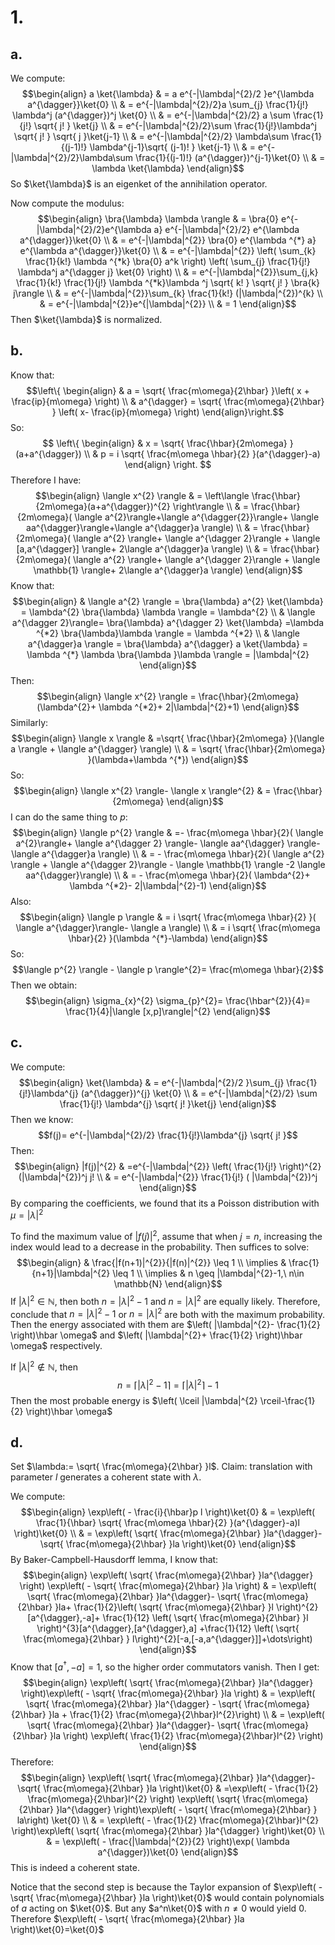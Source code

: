 # 1.
## a.
We compute:
$$\begin{align}
a \ket{\lambda} & = a e^{-|\lambda|^{2}/2 }e^{\lambda a^{\dagger}}\ket{0}  \\
 & = e^{-|\lambda|^{2}/2}a \sum_{j} \frac{1}{j!} \lambda^j (a^{\dagger})^j \ket{0} \\
 & = e^{-|\lambda|^{2}/2} a \sum \frac{1}{j!} \sqrt{ j! } \ket{j} \\
 & = e^{-|\lambda|^{2}/2}\sum \frac{1}{j!}\lambda^j \sqrt{ j! } \sqrt{ j }\ket{j-1} \\
 & = e^{-|\lambda|^{2}/2} \lambda\sum \frac{1}{(j-1)!} \lambda^{j-1}\sqrt{ (j-1)! } \ket{j-1} \\
 & = e^{-|\lambda|^{2}/2}\lambda\sum \frac{1}{(j-1)!} (a^{\dagger})^{j-1}\ket{0} \\
 & = \lambda \ket{\lambda}       
\end{align}$$
So $\ket{\lambda}$ is an eigenket of the annihilation operator.

Now compute the modulus:
$$\begin{align}
\bra{\lambda} \lambda \rangle & = \bra{0} e^{-|\lambda|^{2}/2}e^{\lambda a} e^{-|\lambda|^{2}/2} e^{\lambda a^{\dagger}}\ket{0} \\
 & = e^{-|\lambda|^{2}} \bra{0} e^{\lambda ^{*} a} e^{\lambda a^{\dagger}}\ket{0} \\
 & = e^{-|\lambda|^{2}} \left( \sum_{k} \frac{1}{k!} \lambda ^{*k} \bra{0} a^k  \right) \left( \sum_{j} \frac{1}{j!} \lambda^j a^{\dagger j} \ket{0}  \right) \\
 & = e^{-|\lambda|^{2}}\sum_{j,k} \frac{1}{k!} \frac{1}{j!} \lambda ^{*k}\lambda ^j \sqrt{ k! } \sqrt{ j! } \bra{k} j\rangle \\
 & = e^{-|\lambda|^{2}}\sum_{k} \frac{1}{k!} (|\lambda|^{2})^{k} \\
 & = e^{-|\lambda|^{2}}e^{|\lambda|^{2}} \\
 & = 1  
\end{align}$$
Then $\ket{\lambda}$ is normalized.

## b.
Know that:
$$\left\{ \begin{align}
 & a = \sqrt{  \frac{m\omega}{2\hbar} }\left(  x + \frac{ip}{m\omega} \right) \\
 &  a^{\dagger} = \sqrt{  \frac{m\omega}{2\hbar} } \left(  x- \frac{ip}{m\omega} \right)
\end{align}\right.$$
So:
$$
\left\{ \begin{align}
 & x = \sqrt{  \frac{\hbar}{2m\omega} }(a+a^{\dagger}) \\
 & p = i \sqrt{  \frac{m\omega \hbar}{2} }(a^{\dagger}-a)
\end{align} \right.
$$
Therefore I have:
$$\begin{align}
\langle x^{2} \rangle  & = \left\langle  \frac{\hbar}{2m\omega}(a+a^{\dagger})^{2} \right\rangle \\
 & = \frac{\hbar}{2m\omega}( \langle a^{2}\rangle+\langle a^{\dagger{2}}\rangle+ \langle aa^{\dagger}\rangle+\langle a^{\dagger}a \rangle) \\
 & = \frac{\hbar}{2m\omega}( \langle a^{2} \rangle+ \langle a^{\dagger 2}\rangle + \langle [a,a^{\dagger}] \rangle+ 2\langle a^{\dagger}a \rangle) \\
 & = \frac{\hbar}{2m\omega}( \langle a^{2} \rangle+ \langle a^{\dagger 2}\rangle + \langle \mathbb{1} \rangle+ 2\langle a^{\dagger}a \rangle)
\end{align}$$
Know that:
$$\begin{align}
 & \langle a^{2} \rangle = \bra{\lambda} a^{2} \ket{\lambda} = \lambda^{2} \bra{\lambda} \lambda \rangle = \lambda^{2} \\
 &  \langle a^{\dagger 2}\rangle= \bra{\lambda} a^{\dagger 2} \ket{\lambda} =\lambda ^{*2} \bra{\lambda}\lambda \rangle = \lambda ^{*2} \\
 & \langle a^{\dagger}a \rangle = \bra{\lambda} a^{\dagger} a \ket{\lambda} = \lambda ^{*} \lambda \bra{\lambda }\lambda \rangle = |\lambda|^{2}  
\end{align}$$
Then:
$$\begin{align}
\langle x^{2} \rangle = \frac{\hbar}{2m\omega}(\lambda^{2}+ \lambda ^{*2}+ 2|\lambda|^{2}+1)
\end{align}$$
Similarly:
$$\begin{align}
\langle x \rangle  & =\sqrt{  \frac{\hbar}{2m\omega} }(\langle a \rangle + \langle a^{\dagger} \rangle) \\
 & = \sqrt{  \frac{\hbar}{2m\omega} }(\lambda+\lambda ^{*}) 
\end{align}$$
So:
$$\begin{align}
\langle x^{2} \rangle- \langle x \rangle^{2} & = \frac{\hbar}{2m\omega}
\end{align}$$
I can do the same thing to $p$:
$$\begin{align}
\langle p^{2} \rangle & =- \frac{m\omega \hbar}{2}( \langle a^{2}\rangle+ \langle a^{\dagger 2} \rangle- \langle aa^{\dagger} \rangle-\langle a^{\dagger}a \rangle) \\
 & = - \frac{m\omega \hbar}{2}( \langle a^{2} \rangle + \langle a^{\dagger 2}\rangle - \langle \mathbb{1} \rangle -2 \langle aa^{\dagger}\rangle) \\
 & = - \frac{m\omega \hbar}{2}( \lambda^{2}+ \lambda ^{*2}- 2|\lambda|^{2}-1)
\end{align}$$
Also:
$$\begin{align}
\langle p \rangle & = i \sqrt{ \frac{m\omega \hbar}{2} }( \langle a^{\dagger}\rangle- \langle a \rangle) \\
 & = i \sqrt{  \frac{m\omega \hbar}{2} }(\lambda ^{*}-\lambda)
\end{align}$$
So:
$$\langle p^{2} \rangle - \langle p \rangle^{2}= \frac{m\omega \hbar}{2}$$
Then we obtain:
$$\begin{align}
\sigma_{x}^{2} \sigma_{p}^{2}= \frac{\hbar^{2}}{4}= \frac{1}{4}|\langle [x,p]\rangle|^{2}
\end{align}$$
## c.
We compute:
$$\begin{align}
\ket{\lambda}  & = e^{-|\lambda|^{2}/2 }\sum_{j} \frac{1}{j!}\lambda^{j}  (a^{\dagger})^{j} \ket{0}  \\
 & = e^{-|\lambda|^{2}/2} \sum \frac{1}{j!} \lambda^{j} \sqrt{ j! }\ket{j} 
\end{align}$$
Then we know:
$$f(j)= e^{-|\lambda|^{2}/2} \frac{1}{j!}\lambda^{j} \sqrt{ j! }$$
Then:
$$\begin{align}
|f(j)|^{2} & =e^{-|\lambda|^{2}} \left(  \frac{1}{j!} \right)^{2} (|\lambda|^{2})^j j! \\
 & = e^{-|\lambda|^{2}} \frac{1}{j!} ( |\lambda|^{2})^j
\end{align}$$
By comparing the coefficients, we found that its a Poisson distribution with $\mu=|\lambda|^{2}$

To find the maximum value of $|f(j)|^{2}$, assume that when $j=n$, increasing the index would lead to a decrease in the probability. Then suffices to solve:
$$\begin{align}
 & \frac{|f(n+1)|^{2}}{|f(n)|^{2}} \leq 1 \\
\implies &  \frac{1}{n+1}|\lambda|^{2} \leq 1 \\
\implies  & n \geq |\lambda|^{2}-1,\ n\in \mathbb{N}
\end{align}$$
If $|\lambda|^{2}\in \mathbb{N}$, then both $n=|\lambda|^{2}-1$ and $n=|\lambda|^{2}$ are equally likely. Therefore, conclude that $n=|\lambda|^{2}-1$ or $n=|\lambda|^{2}$ are both with the maximum probability. Then the energy associated with them are $\left( |\lambda|^{2}- \frac{1}{2} \right)\hbar \omega$ and $\left( |\lambda|^{2}+ \frac{1}{2} \right)\hbar \omega$ respectively. 

If $|\lambda|^{2}\not\in \mathbb{N}$, then 
$$n= \lceil |\lambda|^{2}-1 \rceil=\lceil |\lambda|^{2} \rceil-1   $$
Then the most probable energy is $\left(   \lceil |\lambda|^{2} \rceil-\frac{1}{2} \right)\hbar \omega$

## d.

Set $\lambda:= \sqrt{  \frac{m\omega}{2\hbar} }l$. Claim: translation with parameter $l$ generates a coherent state with $\lambda$.

We compute:
$$\begin{align}
\exp\left( - \frac{i}{\hbar}p l \right)\ket{0}  & = \exp\left(  \frac{1}{\hbar} \sqrt{ \frac{m\omega \hbar}{2} }(a^{\dagger}-a)l \right)\ket{0}  \\
 & = \exp\left(  \sqrt{ \frac{m\omega}{2\hbar} }la^{\dagger}- \sqrt{  \frac{m\omega}{2\hbar} }la \right)\ket{0} 
\end{align}$$
By Baker-Campbell-Hausdorff lemma, I know that:
$$\begin{align}
\exp\left( \sqrt{ \frac{m\omega}{2\hbar} }la^{\dagger} \right) \exp\left( - \sqrt{ \frac{m\omega}{2\hbar} }la \right)  & = \exp\left(  \sqrt{ \frac{m\omega}{2\hbar} }la^{\dagger}- \sqrt{ \frac{m\omega}{2\hbar} }la+ \frac{1}{2}\left( \sqrt{  \frac{m\omega}{2\hbar} }l \right)^{2}[a^{\dagger},-a]+ \frac{1}{12} \left(  \sqrt{ \frac{m\omega}{2\hbar} }l \right)^{3}[a^{\dagger},[a^{\dagger},a] +\frac{1}{12} \left(  \sqrt{ \frac{m\omega}{2\hbar} } l\right)^{2}[-a,[-a,a^{\dagger}]]+\dots\right)
\end{align}$$
Know that $[a^{\dagger},-a]=1$, so the higher order commutators vanish. Then I get:
$$\begin{align}
\exp\left( \sqrt{ \frac{m\omega}{2\hbar} }la^{\dagger}  \right)\exp\left( - \sqrt{  \frac{m\omega}{2\hbar} }la \right) & = \exp\left(  \sqrt{ \frac{m\omega}{2\hbar} }la^{\dagger} - \sqrt{ \frac{m\omega}{2\hbar} }la + \frac{1}{2} \frac{m\omega}{2\hbar}l^{2}\right) \\
 & = \exp\left(  \sqrt{ \frac{m\omega}{2\hbar} }la^{\dagger}- \sqrt{ \frac{m\omega}{2\hbar} }la \right) \exp\left(  \frac{1}{2} \frac{m\omega}{2\hbar}l^{2} \right)
\end{align}$$
Therefore:
$$\begin{align}
\exp\left(  \sqrt{ \frac{m\omega}{2\hbar} }la^{\dagger}-\sqrt{ \frac{m\omega}{2\hbar} }la \right)\ket{0}  & =\exp\left( - \frac{1}{2} \frac{m\omega}{2\hbar}l^{2} \right) \exp\left(  \sqrt{ \frac{m\omega}{2\hbar} }la^{\dagger} \right)\exp\left( - \sqrt{ \frac{m\omega}{2\hbar} } la\right) \ket{0} \\
 & = \exp\left( - \frac{1}{2} \frac{m\omega}{2\hbar}l^{2} \right)\exp\left( \sqrt{ \frac{m\omega}{2\hbar} }la^{\dagger} \right)\ket{0} \\
 & = \exp\left( - \frac{|\lambda|^{2}}{2} \right)\exp( \lambda a^{\dagger})\ket{0}   
\end{align}$$
This is indeed a coherent state. 

Notice that the second step is because the Taylor expansion of $\exp\left(  - \sqrt{ \frac{m\omega}{2\hbar} }la \right)\ket{0}$ would contain polynomials of $a$ acting on $\ket{0}$. But any $a^n\ket{0}$ with $n\neq 0$ would yield $0$. Therefore $\exp\left( - \sqrt{ \frac{m\omega}{2\hbar} }la \right)\ket{0}=\ket{0}$

